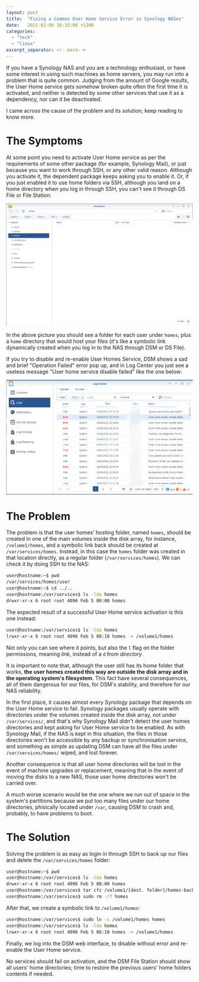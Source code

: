 ```yaml
---
layout: post
title:  "Fixing a Common User Home Service Error in Synology NASes"
date:   2021-02-06 16:32:00 +1100
categories:
  - "tech"
  - "linux"
excerpt_separator: <!--more-->
---
```

If you have a Synology NAS and you are a technology enthusiast, or have some interest in using such machines as home servers, you may run into a problem that is quite common. Judging from the amount of Google results, the User Home service gets somehow broken quite often the first time it is activated, and neither is detected by some other services that use it as a dependency, nor can it be deactivated.

I came across the cause of the problem and its solution; keep reading to know more.
<!--more-->
# The Symptoms
At some point you need to activate User Home service as per the requirements of some other package (for example, Synology Mail), or just because you want to work through SSH, or any other valid reason. Although you activate it, the dependent package keeps asking you to enable it. Or, if you just enabled it to use home folders via SSH, although you land on a home directory when you log in through SSH, you can't see it through DS File or File Station:

![File Station Not Showing Homes](/assets/FileStation.png)

In the above picture you should see a folder for each user under `homes`, plus a `home` directory that would host your files (it's like a symbolic link dynamically created when you log in to the NAS through DSM or DS File).

If you try to disable and re-enable User Homes Service, DSM shows a sad and brief "Operation Failed" error pop up, and in Log Center you just see a useless message "User home service disable failed" like the one below:

![Log Station Message](/assets/LogCenter.png)

# The Problem
The problem is that the user homes' hosting folder, named `homes`, should be created in one of the main volumes inside the disk array, for instance, `/volume1/homes`, and a symbolic link back should be created at `/var/services/homes`. Instead, in this case the `homes` folder was created in that location directly, as a regular folder (`/var/services/homes`). We can check it by doing SSH to the NAS:

```bash
user@hostname:~$ pwd
/var/services/homes/user
user@hostname:~$ cd ../..
user@hostname:/var/services$ ls -lda homes
drwxr-xr-x 6 root root 4096 Feb 5 08:00 homes 
```

The expected result of a successful User Home service activation is this one instead:

```bash
user@hostname:/var/services$ ls -lda homes
lrwxr-xr-x 6 root root 4096 Feb 5 08:10 homes -> /volume1/homes 
```

Not only you can see where it points, but also the `l` flag on the folder permissions, meaning *link*, instead of a `d` from *directory*.

It is important to note that, although the user still has its home folder that works, **the user homes created this way are outside the disk array and in the operating system's filesystem**. This fact have several consequences, all of them dangerous for our files, for DSM's stability, and therefore for our NAS reliability. 

In the first place, it causes almost every Synology package that depends on the User Home service to fail. Synology packages usually operate with directories under the volumes created inside the disk array, not under `/var/services/`, and that's why Synology Mail didn't detect the user homes directories and kept asking for User Home service to be enabled. As with Synology Mail, if the NAS is kept in this situation, the files in those directories won't be accessible by any backup or synchronisation service, and something as simple as updating DSM can have all the files under `/var/services/homes/` wiped, and lost forever. 

Another consequence is that all user home directories will be lost in the event of machine upgrades or replacement, meaning that in the event of moving the disks to a new NAS, those user home directories won't be carried over.

A much worse scenario would be the one where we run out of space in the system's partitions because we put too many files under our home directories, phisically located under `/var`, causing DSM to crash and, probably, to have problems to boot.

# The Solution 
Solving the problem is as easy as login in through SSH to back up our files and delete the `/var/services/homes` folder:

```bash
user@hostname:~$ pwd
user@hostname:/var/services$ ls -lda homes
drwxr-xr-x 6 root root 4096 Feb 5 08:00 homes
user@hostname:/var/services$ tar cfz /volume1/[dest. folder]/homes-backup.tgz homes
user@hostname:/var/services$ sudo rm -rf homes
```

After that, we create a symbolic link to `/volume1/homes`:

 ```bash
user@hostname:/var/services$ sudo ln -s /volume1/homes homes
user@hostname:/var/services$ ls -lda homes
lrwxr-xr-x 6 root root 4096 Feb 5 08:10 homes -> /volume1/homes
```

Finally, we log into the DSM web interface, to disable without error and re-enable the User Home service. 

No services should fail on activation, and the DSM File Station should show all users' home directories; time to restore the previous users' home folders contents if needed.

